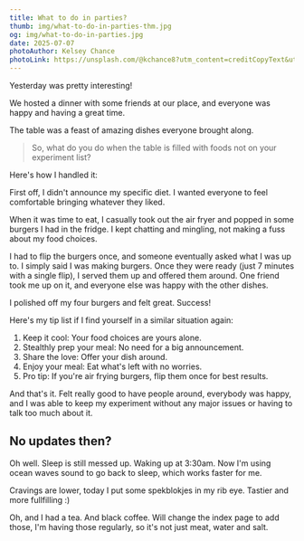 ```yaml
---
title: What to do in parties?
thumb: img/what-to-do-in-parties-thm.jpg
og: img/what-to-do-in-parties.jpg
date: 2025-07-07
photoAuthor: Kelsey Chance
photoLink: https://unsplash.com/@kchance8?utm_content=creditCopyText&utm_medium=referral&utm_source=unsplash
---
```


Yesterday was pretty interesting!

We hosted a dinner with some friends at our place, and everyone was happy and having a great time.

The table was a feast of amazing dishes everyone brought along.

> So, what do you do when the table is filled with foods not on your experiment list?

Here's how I handled it:

First off, I didn't announce my specific diet. I wanted everyone to feel comfortable bringing whatever they liked.

When it was time to eat, I casually took out the air fryer and popped in some burgers I had in the fridge. I kept chatting and mingling, not making a fuss about my food choices.

I had to flip the burgers once, and someone eventually asked what I was up to. I simply said I was making burgers. Once they were ready (just 7 minutes with a single flip), I served them up and offered them around. One friend took me up on it, and everyone else was happy with the other dishes.

I polished off my four burgers and felt great. Success!

Here's my tip list if I find yourself in a similar situation again:

1. Keep it cool: Your food choices are yours alone.
2. Stealthly prep your meal: No need for a big announcement.
3. Share the love: Offer your dish around.
4. Enjoy your meal: Eat what's left with no worries.
5. Pro tip: If you're air frying burgers, flip them once for best results.

And that's it. Felt really good to have people around, everybody was happy, and I was able to keep my experiment without any major issues or having to talk too much about it.

## No updates then?

Oh well. Sleep is still messed up. Waking up at 3:30am. Now I'm using ocean waves sound to go back to sleep, which works faster for me.

Cravings are lower, today I put some spekblokjes in my rib eye. Tastier and more fullfilling :)

Oh, and I had a tea. And black coffee. Will change the index page to add those, I'm having those regularly, so it's not just meat, water and salt.
